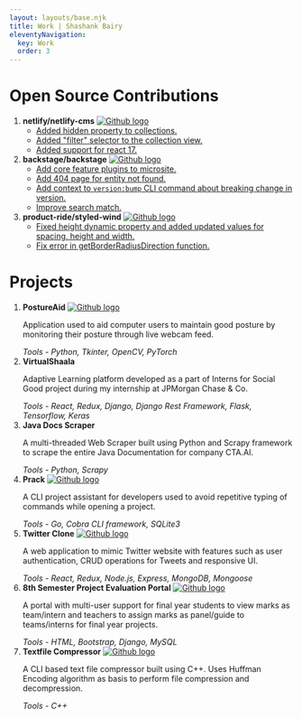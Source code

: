 ```yaml
---
layout: layouts/base.njk
title: Work | Shashank Bairy
eleventyNavigation:
  key: Work
  order: 3
---
```


<h1>Open Source Contributions</h1>
<ol>
  <li class="list-item">
    <div class="list-title-container">
      <b>netlify/netlify-cms</b>
      <a href="https://github.com/netlify/netlify-cms" target="_blank">
        <img class="github-logo" src="{{ '/icons/github.svg' | url }}" alt="Github logo" />
      </a>
    </div>
    <ul>
      <li class="list-item">
        <a href="https://github.com/netlify/netlify-cms/pull/3741" target="_blank">Added hidden property to collections.</a>
      </li>
      <li class="list-item">
        <a href="https://github.com/netlify/netlify-cms/pull/3643" target="_blank">Added "filter" selector to the collection view.</a>
      </li>
      <li class="list-item">
        <a href="https://github.com/netlify/netlify-cms/pull/5316" target="_blank">Added support for react 17.</a>
      </li>
    </ul>
  </li>
  <li class="list-item">
    <div class="list-title-container">
      <b>backstage/backstage</b>
      <a href="https://github.com/backstage/backstage" target="_blank">
        <img class="github-logo" src="{{ '/icons/github.svg' | url }}" alt="Github logo" />
      </a>
    </div>
    <ul>
      <li class="list-item">
        <a href="https://github.com/backstage/backstage/pull/5151" target="_blank">Add core feature plugins to microsite.</a>
      </li>
      <li class="list-item">
        <a href="https://github.com/backstage/backstage/pull/2623" target="_blank">Add 404 page for entity not found.</a>
      </li>
      <li class="list-item">
        <a href="https://github.com/backstage/backstage/pull/5623" target="_blank">Add context to <code>version:bump</code> CLI command about breaking change in version.</a>
      </li>
      <li class="list-item">
        <a href="https://github.com/backstage/backstage/pull/3365" target="_blank">Improve search match.</a>
      </li>
    </ul>
  </li>
  <li class="list-item">
    <div class="list-title-container">
      <b>product-ride/styled-wind</b>
      <a href="https://github.com/product-ride/styled-wind" target="_blank">
        <img class="github-logo" src="{{ '/icons/github.svg' | url }}" alt="Github logo" />
      </a>
    </div>
    <ul>
      <li class="list-item">
        <a href="https://github.com/product-ride/styled-wind/pull/23" target="_blank">Fixed height dynamic property and added updated values for spacing, height and width.</a>
      </li>
      <li class="list-item">
        <a href="https://github.com/product-ride/styled-wind/pull/19" target="_blank">Fix error in getBorderRadiusDirection function.</a>
      </li>
    </ul>
  </li>
</ol>

<h1>Projects</h1>
<ol>
  <li class="list-item">
    <div class="list-title-container">
      <b>PostureAid</b>
      <a href="https://github.com/BA1RY/posture-aid" target="_blank">
        <img class="github-logo" src="{{ '/icons/github.svg' | url }}" alt="Github logo" />
      </a>
    </div>
    <p>Application used to aid computer users to maintain good posture by monitoring their posture through live webcam feed.</p>
    <i>Tools - Python, Tkinter, OpenCV, PyTorch</i>
  </li>
  <li class="list-item">
    <div class="list-title-container">
      <b>VirtualShaala</b>
    </div>
    <p>Adaptive Learning platform developed as a part of Interns for Social Good project during my internship at JPMorgan Chase & Co.</p>
    <i>Tools - React, Redux, Django, Django Rest Framework, Flask, Tensorflow, Keras</i>
  </li>
  <li class="list-item">
    <div class="list-title-container">
      <b>Java Docs Scraper</b>
    </div>
    <p>A multi-threaded Web Scraper built using Python and Scrapy framework to scrape the entire Java Documentation for company CTA.AI.</p>
    <i>Tools - Python, Scrapy</i>
  </li>
  <li class="list-item">
    <div class="list-title-container">
      <b>Prack</b>
      <a href="https://github.com/BA1RY/prack" target="_blank">
        <img class="github-logo" src="{{ '/icons/github.svg' | url }}" alt="Github logo" />
      </a>
    </div>
    <p>A CLI project assistant for developers used to avoid repetitive typing of commands while opening a project.</p>
    <i>Tools - Go, Cobra CLI framework, SQLite3</i>
  </li>
  <li class="list-item">
    <div class="list-title-container">
      <b>Twitter Clone</b>
      <a href="https://github.com/BA1RY/twitter-clone" target="_blank">
        <img class="github-logo" src="{{ '/icons/github.svg' | url }}" alt="Github logo" />
      </a>
    </div>
    <p>A web application to mimic Twitter website with features such as user authentication, CRUD operations for Tweets and responsive UI.</p>
    <i>Tools - React, Redux, Node.js, Express, MongoDB, Mongoose</i>
  </li>
  <li class="list-item">
    <div class="list-title-container">
      <b>8th Semester Project Evaluation Portal</b>
      <a href="https://github.com/BA1RY/project-evaluation" target="_blank">
        <img class="github-logo" src="{{ '/icons/github.svg' | url }}" alt="Github logo" />
      </a>
    </div>
    <p>A portal with multi-user support for final year students to view marks as team/intern and teachers to assign marks as panel/guide to teams/interns for final year projects.</p>
    <i>Tools - HTML, Bootstrap, Django, MySQL</i>
  </li>
  <li class="list-item">
    <div class="list-title-container">
      <b>Textfile Compressor</b>
      <a href="https://github.com/BA1RY/huffman-compression" target="_blank">
        <img class="github-logo" src="{{ '/icons/github.svg' | url }}" alt="Github logo" />
      </a>
    </div>
    <p>A CLI based text file compressor built using C++. Uses Huffman Encoding algorithm as basis to perform file compression and decompression.</p>
    <i>Tools - C++</i>
  </li>
</ol>
